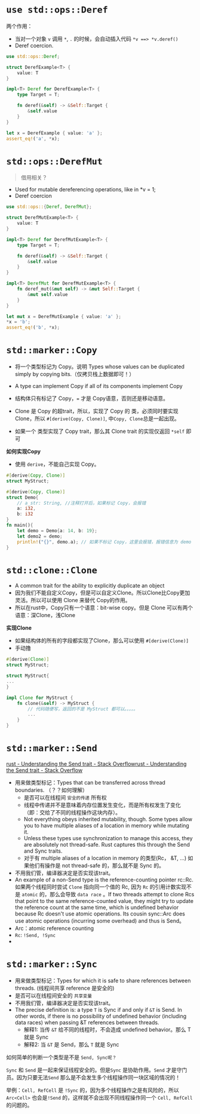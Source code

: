 # `use std::ops::Deref`

两个作用：

* 当对一个对象 `v` 调用 `*`, `.` 的时候，会自动插入代码 `*v ==> *v.deref()`
* Deref coercion.

```rust
use std::ops::Deref;

struct DerefExample<T> {
    value: T
}

impl<T> Deref for DerefExample<T> {
    type Target = T;

    fn deref(&self) -> &Self::Target {
        &self.value
    }
}

let x = DerefExample { value: 'a' };
assert_eq!('a', *x);
```

# `std::ops::DerefMut`

> 借用相关？

* Used for mutable dereferencing operations, like in *v = 1;
* Deref coercion

```rust
use std::ops::{Deref, DerefMut};

struct DerefMutExample<T> {
    value: T
}

impl<T> Deref for DerefMutExample<T> {
    type Target = T;

    fn deref(&self) -> &Self::Target {
        &self.value
    }
}

impl<T> DerefMut for DerefMutExample<T> {
    fn deref_mut(&mut self) -> &mut Self::Target {
        &mut self.value
    }
}

let mut x = DerefMutExample { value: 'a' };
*x = 'b';
assert_eq!('b', *x);
```

# `std::marker::Copy`

* 将一个类型标记为 Copy。说明 Types whose values can be duplicated simply by copying bits.（仅拷贝栈上数据即可！）

* A type can implement Copy if all of its components implement Copy

* 结构体只有标记了 Copy，`=` 才是 Copy语意，否则还是移动语意。

* Clone 是 Copy 的超trait，所以，实现了 Copy 的 类，必须同时要实现 Clone，所以 `#[derive(Copy, Clone)]`, 中`Copy, Clone`总是一起出现。

* 如果一个 类型实现了 Copy trait，那么其 Clone trait 的实现仅返回 `*self` 即可

**如何实现Copy**

* 使用 `derive`，不能自己实现 Copy。

```rust
#[derive(Copy, Clone)]
struct MyStruct;
```

```rust
#[derive(Copy, Clone)]
struct Demo{
    // a_str: String, //注释打开后，如果标记 Copy，会报错
    a: i32,
    b: i32
}
fn main(){
    let demo = Demo{a: 14, b: 19};
    let demo2 = demo;
    println!("{}", demo.a); // 如果不标记 Copy，这里会报错，报错信息为 demo 已经被 borrow 了。
}
```

# `std::clone::Clone`

* A common trait for the ability to explicitly duplicate an object
* 因为我们不能自定义Copy，但是可以自定义Clone。所以Clone比Copy更加灵活。所以可以使用 Clone 来替代 Copy的作用。
* 所以在rust中，Copy只有一个语意：bit-wise copy。但是 Clone 可以有两个语意：深Clone，浅Clone

**实现Clone**

* 如果结构体的所有的字段都实现了Clone，那么可以使用 `#[derive(Clone)]`
* 手动撸

```rust
#[derive(Clone)]
struct MyStruct;
```

```rust
struct MyStruct{
...
}

impl Clone for MyStruct {
    fn clone(&self) -> MyStruct {
        // 代码随便写，返回的不是 MyStruct 都可以。。。。。
        ...
    }
}
```

# `std::marker::Send`

[rust - Understanding the Send trait - Stack Overflow](https://stackoverflow.com/questions/59428096/understanding-the-send-trait)[rust - Understanding the Send trait - Stack Overflow](https://stackoverflow.com/questions/59428096/understanding-the-send-trait)



* 用来做类型标记：Types that can be transferred across thread boundaries. （？？如何理解）
  * 是否可以在线程间 `安全的传递` 所有权
  * 线程中传递并不是意味着内存位置发生变化，而是所有权发生了变化（即：交给了不同的线程操作这块内存）。
  * Not everything obeys inherited mutability, though. Some types allow you to have multiple aliases of a location in memory while mutating it.
  * Unless these types use synchronization to manage this access, they are absolutely not thread-safe. Rust captures this through the Send and Sync traits.
  * 对于有 multiple aliases of a location in memory 的类型(Rc<T>， &T, ...) 如果他们有操作是 not thread-safe 的，那么就不是 Sync 的。
* 不用我们管，编译器决定是否实现该trait。
* An example of a non-Send type is the reference-counting pointer rc::Rc.  如果两个线程同时尝试 `Clone` 指向同一个值的 Rc, 因为 `Rc` 的引用计数实现不是 `atomic` 的，那么会导致 `data race` 。If two threads attempt to clone Rcs that point to the same reference-counted value, they might try to update the reference count at the same time, which is undefined behavior because Rc doesn't use atomic operations. Its cousin sync::Arc does use atomic operations (incurring some overhead) and thus is Send。
* Arc：atomic reference counting
* `Rc`: `!Send, !Sync`
* 



# `std::marker::Sync`

* 用来做类型标记：Types for which it is safe to share references between threads. (线程间共享 reference 是安全的)
* 是否可以在线程间安全的 `共享变量`
* 不用我们管，编译器决定是否实现该trait。
* The precise definition is: a type `T` is Sync if and only if `&T` is Send. In other words, if there is no possibility of undefined behavior (including data races) when passing &T references between threads. 
  * 解释1: 当传 `&T` 给不同的线程时，不会造成 undefined behavior。那么 T 就是 Sync
  * 解释2: 当 `&T` 是 Send，那么 `T` 就是 Sync



如何简单的判断一个类型是不是 `Send, Sync呢？`



`Sync` 和 `Send` 是一起来保证线程安全的。但是`Sync` 是协助作用。`Send` 才是守门员。因为只要无法`Send` 那么是不会发生多个线程操作同一块区域的情况的！

举例：`Cell, RefCell` 是 `!Sync` 的，因为多个线程操作之是有风险的，所以 `Arc<Cell>` 也会是`!Send` 的，这样就不会出现不同线程操作同一个 `Cell, RefCell` 的问题的。




